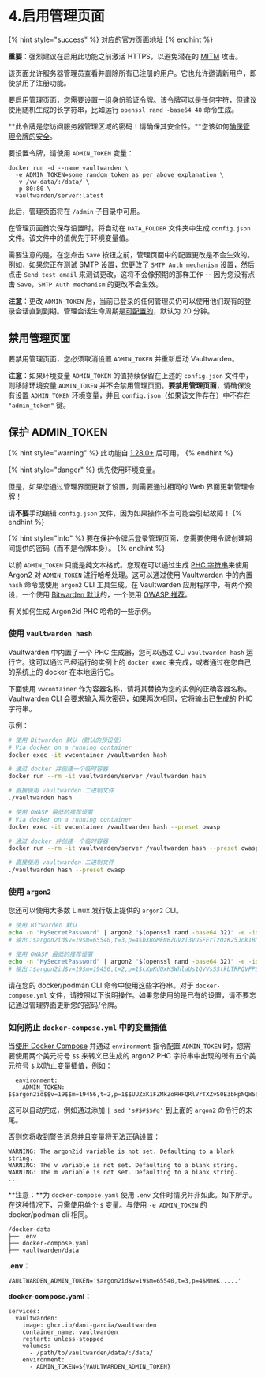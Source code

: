 # 4.启用管理页面

{% hint style="success" %}
对应的[官方页面地址](https://github.com/dani-garcia/vaultwarden/wiki/Enabling-admin-page)
{% endhint %}

**重要**：强烈建议在启用此功能之前激活 HTTPS，以避免潜在的 [MITM](https://zh.wikipedia.org/wiki/%E4%B8%AD%E9%97%B4%E4%BA%BA%E6%94%BB%E5%87%BB) 攻击。

该页面允许服务器管理员查看并删除所有已注册的用户。它也允许邀请新用户，即使禁用了注册功能。

要启用管理页面，您需要设置一组身份验证令牌。该令牌可以是任何字符，但建议使用随机生成的长字符串，比如运行 `openssl rand -base64 48` 命令生成。

**此令牌是您访问服务器管理区域的密码！请确保其安全性。**您该如何[确保管理令牌的安全](enabling-admin-page.md#secure-the-admin\_token)。

要设置令牌，请使用 `ADMIN_TOKEN` 变量：

```shell
docker run -d --name vaultwarden \
  -e ADMIN_TOKEN=some_random_token_as_per_above_explanation \
  -v /vw-data/:/data/ \
  -p 80:80 \
  vaultwarden/server:latest
```

此后，管理页面将在 `/admin` 子目录中可用。

在管理页面首次保存设置时，将自动在 `DATA_FOLDER` 文件夹中生成 `config.json` 文件。该文件中的值优先于环境变量值。

需要注意的是，在您点击 `Save` 按钮之前，管理页面中的配置更改是不会生效的。例如，如果您正在测试 SMTP 设置，您更改了 `SMTP Auth mechanism` 设置，然后点击 `Send test email` 来测试更改，这将不会像预期的那样工作 -- 因为您没有点击 `Save`，`SMTP Auth mechanism` 的更改不会生效。

**注意**：更改 `ADMIN_TOKEN` 后，当前已登录的任何管理员仍可以使用他们现有的登录会话直到到期。管理会话生命周期是[可配置的](https://github.com/dani-garcia/vaultwarden/blob/a13a5bd1d8c3fea3fce80eba6e8c3aa8880855dd/.env.template#L342-L343)，默认为 20 分钟。

## 禁用管理页面 <a href="#disabling-the-admin-page" id="disabling-the-admin-page"></a>

要禁用管理页面，您必须取消设置 `ADMIN_TOKEN` 并重新启动 Vaultwarden。

**注意**：如果环境变量 `ADMIN_TOKEN` 的值持续保留在上述的 `config.json` 文件中，则移除环境变量 `ADMIN_TOKEN` 并不会禁用管理页面。**要禁用管理页面**，请确保没有设置 `ADMIN_TOKEN` 环境变量，并且 `config.json`（如果该文件存在）中不存在 `"admin_token"` 键。

## 保护 ADMIN\_TOKEN <a href="#secure-the-admin_token" id="secure-the-admin_token"></a>

{% hint style="warning" %}
此功能自 [1.28.0+](https://github.com/dani-garcia/vaultwarden/releases/tag/1.28.0) 后可用。
{% endhint %}

{% hint style="danger" %}
优先使用环境变量。

但是，如果您通过管理界面更新了设置，则需要通过相同的 Web 界面更新管理令牌！

请**不要**手动编辑 `config.json` 文件，因为如果操作不当可能会引起故障！
{% endhint %}

{% hint style="info" %}
要在保护令牌后登录管理页面，您需要使用令牌创建期间提供的密码（而不是令牌本身）。
{% endhint %}

以前 `ADMIN_TOKEN` 只能是纯文本格式。您现在可以通过生成 [PHC 字符串](https://github.com/P-H-C/phc-string-format/blob/master/phc-sf-spec.md)来使用 Argon2 对 `ADMIN_TOKEN` 进行哈希处理。这可以通过使用 Vaultwarden 中的内置 `hash` 命令或使用 `argon2` CLI 工具生成。在 Vaultwarden 应用程序中，有两个预设，一个使用 [Bitwarden 默认](https://github.com/bitwarden/clients/blob/04d1fbb716bc7676c60a009906e183bb3cbb6047/libs/common/src/enums/kdfType.ts#L8-L10)的，一个使用 [OWASP 推荐](https://cheatsheetseries.owasp.org/cheatsheets/Password\_Storage\_Cheat\_Sheet.html#argon2id)。

有关如何生成 Argon2id PHC 哈希的一些示例。

### 使用 `vaultwarden hash` <a href="#using-vaultwarden-hash" id="using-vaultwarden-hash"></a>

Vaultwarden 中内置了一个 PHC 生成器，您可以通过 CLI `vaultwarden hash` 运行它。这可以通过已经运行的实例上的 `docker exec` 来完成，或者通过在您自己的系统上的 docker 在本地运行它。

下面使用 `vwcontainer` 作为容器名称，请将其替换为您的实例的正确容器名称。Vaultwarden CLI 会要求输入两次密码，如果两次相同，它将输出已生成的 PHC 字符串。

示例：

```sh
# 使用 Bitwarden 默认（默认的预设值）
# Via docker on a running container
docker exec -it vwcontainer /vaultwarden hash

# 通过 docker 并创建一个临时容器
docker run --rm -it vaultwarden/server /vaultwarden hash

# 直接使用 vaultwarden 二进制文件
./vaultwarden hash

# 使用 OWASP 最低的推荐设置
# Via docker on a running container
docker exec -it vwcontainer /vaultwarden hash --preset owasp

# 通过 docker 并创建一个临时容器
docker run --rm -it vaultwarden/server /vaultwarden hash --preset owasp

# 直接使用 vaultwarden 二进制文件
./vaultwarden hash --preset owasp
```

### 使用 `argon2` <a href="#using-argon2" id="using-argon2"></a>

您还可以使用大多数 Linux 发行版上提供的 `argon2` CLI。

```bash
# 使用 Bitwarden 默认
echo -n "MySecretPassword" | argon2 "$(openssl rand -base64 32)" -e -id -k 65540 -t 3 -p 4
# 输出：$argon2id$v=19$m=65540,t=3,p=4$bXBGMENBZUVzT3VUSFErTzQzK25Jck1BN2Z0amFuWjdSdVlIQVZqYzAzYz0$T9m73OdD2mz9+aJKLuOAdbvoARdaKxtOZ+jZcSL9/N0

# 使用 OWASP 最低的推荐设置
echo -n "MySecretPassword" | argon2 "$(openssl rand -base64 32)" -e -id -k 19456 -t 2 -p 1
# 输出：$argon2id$v=19$m=19456,t=2,p=1$cXpKdUxHSWhlaUs1QVVsSStkbTRPQVFPSmdpamFCMHdvYjVkWTVKaDdpYz0$E1UgBKjUCD2Roy0jdHAJvXihugpG+N9WcAaR8P6Qn/8
```

请在您的 docker/podman CLI 命令中使用这些字符串。对于 `docker-compose.yml` 文件，请按照以下说明操作。如果您使用的是已有的设置，请不要忘记通过管理界面更新您的密码/令牌。

### 如何防止 `docker-compose.yml` 中的变量插值 <a href="#how-to-prevent-variable-interpolation-in-docker-compose.yml" id="how-to-prevent-variable-interpolation-in-docker-compose.yml"></a>

当[使用 Docker Compose](../container-image-usage/using-docker-compose.md) 并通过 `environment` 指令配置 `ADMIN_TOKEN` 时，您需要使用两个美元符号 `$$` 来转义已生成的 argon2 PHC 字符串中出现的所有五个美元符号 `$` 以防止[变量插值](https://docs.docker.com/compose/compose-file/#interpolation)，例如：

```
  environment:
    ADMIN_TOKEN: $$argon2id$$v=19$$m=19456,t=2,p=1$$UUZxK1FZMkZoRHFQRlVrTXZvS0E3bHpNQW55c2dBN2NORzdsa0Nxd1JhND0$$cUoId+JBUsJutlG4rfDZayExfjq4TCt48aBc9qsc3UI
```

这可以自动完成，例如通过添加 `| sed 's#$#$$#g'` 到上面的 `argon2` 命令行的末尾。

否则您将收到警告消息并且变量将无法正确设置：

```
WARNING: The argon2id variable is not set. Defaulting to a blank string.
WARNING: The v variable is not set. Defaulting to a blank string.
WARNING: The m variable is not set. Defaulting to a blank string.
...
```

**注意：**为 `docker-compose.yaml` 使用 `.env` 文件时情况并非如此。如下所示。在这种情况下，只需使用单个 `$` 变量。与使用 `-e ADMIN_TOKEN` 的 docker/podman cli 相同。

```
/docker-data
├── .env
├── docker-compose.yaml
├── vaultwarden/data
```

**.env：**

```
VAULTWARDEN_ADMIN_TOKEN='$argon2id$v=19$m=65540,t=3,p=4$MmeK.....'
```

**docker-compose.yaml：**

```docker
services:
  vaultwarden:
    image: ghcr.io/dani-garcia/vaultwarden
    container_name: vaultwarden
    restart: unless-stopped
    volumes:
      - /path/to/vaultwarden/data/:/data/
    environment:
      - ADMIN_TOKEN=${VAULTWARDEN_ADMIN_TOKEN}
```
